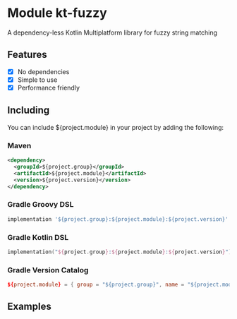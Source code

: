 # Module kt-fuzzy

A dependency-less Kotlin Multiplatform library for fuzzy string matching

## Features

- [x] No dependencies
- [x] Simple to use
- [x] Performance friendly

## Including

You can include ${project.module} in your project by adding the following:

### Maven

```xml
<dependency>
  <groupId>${project.group}</groupId>
  <artifactId>${project.module}</artifactId>
  <version>${project.version}</version>
</dependency>
```

### Gradle Groovy DSL

```groovy
implementation '${project.group}:${project.module}:${project.version}'
```

### Gradle Kotlin DSL

```kotlin
implementation("${project.group}:${project.module}:${project.version}")
```

### Gradle Version Catalog

```toml
${project.module} = { group = "${project.group}", name = "${project.module}", version = "${project.version}" }
```

## Examples

